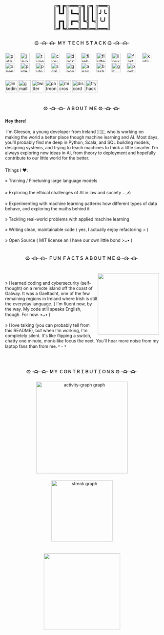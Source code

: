 <h2 align="center">╔┓┏╦━━╦┓╔┓╔━━╗<br>║┗┛║┗━╣┃║┃║╯╰║     <br>║┏┓║┏━╣┗╣┗╣╰╯║      <br>╚┛┗╩━━╩━╩━╩━━╝</h2>

###

<h4 align="center">ᗧ···ᗣ···ᗣ·· ＭＹ ＴＥＣＨ ＳＴＡＣＫ ᗧ···ᗣ···ᗣ··</h4>

###

<div align="left">
  <img src="https://cdn.jsdelivr.net/gh/devicons/devicon/icons/python/python-original.svg" height="30" alt="python logo"  />
  <img width="12" />
  <img src="https://cdn.simpleicons.org/javascript/F7DF1E" height="30" alt="javascript logo"  />
  <img width="12" />
  <img src="https://cdn.jsdelivr.net/gh/devicons/devicon/icons/typescript/typescript-original.svg" height="30" alt="typescript logo"  />
  <img width="12" />
  <img src="https://cdn.simpleicons.org/cloudflare/F38020" height="30" alt="cloudflare logo"  />
  <img width="12" />
  <img src="https://cdn.simpleicons.org/docker/2496ED" height="30" alt="docker logo"  />
  <img width="12" />
  <img src="https://cdn.jsdelivr.net/gh/devicons/devicon/icons/firebase/firebase-plain.svg" height="30" alt="firebase logo"  />
  <img width="12" />
  <img src="https://cdn.jsdelivr.net/gh/devicons/devicon/icons/flutter/flutter-original.svg" height="30" alt="flutter logo"  />
  <img width="12" />
  <img src="https://cdn.jsdelivr.net/gh/devicons/devicon/icons/linux/linux-original.svg" height="30" alt="linux logo"  />
  <img width="12" />
  <img src="https://cdn.jsdelivr.net/gh/devicons/devicon/icons/fastapi/fastapi-original.svg" height="30" alt="fastapi logo"  />
  <img width="12" />
  <img src="https://cdn.jsdelivr.net/gh/devicons/devicon/icons/kotlin/kotlin-original.svg" height="30" alt="kotlin logo"  />
  <img width="12" />
  <img src="https://cdn.jsdelivr.net/gh/devicons/devicon/icons/opencv/opencv-original.svg" height="30" alt="opencv logo"  />
  <img width="12" />
  <img src="https://cdn.jsdelivr.net/gh/devicons/devicon/icons/pytest/pytest-original.svg" height="30" alt="pytest logo"  />
  <img width="12" />
  <img src="https://cdn.jsdelivr.net/gh/devicons/devicon/icons/pytorch/pytorch-original.svg" height="30" alt="pytorch logo"  />
  <img width="12" />
  <img src="https://cdn.jsdelivr.net/gh/devicons/devicon/icons/scala/scala-original.svg" height="30" alt="scala logo"  />
  <img width="12" />
  <img src="https://cdn.jsdelivr.net/gh/devicons/devicon/icons/googlecloud/googlecloud-original.svg" height="30" alt="googlecloud logo"  />
  <img width="12" />
  <img src="https://cdn.jsdelivr.net/gh/devicons/devicon/icons/anaconda/anaconda-original.svg" height="30" alt="anaconda logo"  />
  <img width="12" />
  <img src="https://cdn.jsdelivr.net/gh/devicons/devicon/icons/bash/bash-original.svg" height="30" alt="bash logo"  />
  <img width="12" />
  <img src="https://cdn.jsdelivr.net/gh/devicons/devicon/icons/git/git-original.svg" height="30" alt="git logo"  />
  <img width="12" />
  <img src="https://cdn.jsdelivr.net/gh/devicons/devicon/icons/postgresql/postgresql-original.svg" height="30" alt="postgresql logo"  />
</div>

###

<div align="left">
  <img src="https://img.shields.io/static/v1?message=LinkedIn&logo=linkedin&label=&color=0077B5&logoColor=white&labelColor=&style=for-the-badge" height="40" alt="linkedin logo"  />
  <img src="https://img.shields.io/static/v1?message=Gmail&logo=gmail&label=&color=D14836&logoColor=white&labelColor=&style=for-the-badge" height="40" alt="gmail logo"  />
  <img src="https://img.shields.io/static/v1?message=Twitter&logo=twitter&label=&color=1DA1F2&logoColor=white&labelColor=&style=for-the-badge" height="40" alt="twitter logo"  />
  <img src="https://img.shields.io/static/v1?message=Patreon&logo=patreon&label=&color=F96854&logoColor=white&labelColor=&style=for-the-badge" height="40" alt="patreon logo"  />
  <img src="https://img.shields.io/static/v1?message=Outlook&logo=microsoft-outlook&label=&color=0078D4&logoColor=white&labelColor=&style=for-the-badge" height="40" alt="microsoft-outlook logo"  />
  <img src="https://img.shields.io/static/v1?message=Discord&logo=discord&label=&color=7289DA&logoColor=white&labelColor=&style=for-the-badge" height="40" alt="discord logo"  />
  <img src="https://img.shields.io/static/v1?message=TryHackMe&logo=tryhackme&label=&color=88cc14&logoColor=white&labelColor=&style=for-the-badge" height="40" alt="tryhackme logo"  />
</div>

###

<h1 align="center"></h1>

###

<h4 align="center">ᗧ···ᗣ···ᗣ·· ＡＢＯＵＴ ＭＥ ᗧ···ᗣ···ᗣ··</h4>

###

<p align="left">𝐇𝐞𝐲 𝐭𝐡𝐞𝐫𝐞!<br><br>​ I'm Gleeson, a young developer from Ireland 🇮🇪, who is working on making the world a better place though machine learning and AI. Most days, you’ll probably find me deep in Python, Scala, and SQL building models, designing systems, and trying to teach machines to think a little smarter. I’m always exploring new ideas in AI, from theory to deployment and hopefully contribute to our little world for the better.</p>

###

<h3 align="left"></h3>

###

<p align="left">Things I ❤︎:<br><br>» Training / Finetuning large language models <br><br>» Exploring the ethical challenges of AI in law and society 𓂃✍︎<br><br>» Experimenting with machine learning patterns how different types of data behave, and exploring the maths behind it<br><br>» Tackling real-world problems with applied machine learning<br><br>» Writing clean, maintainable code ( yes, I actually enjoy refactoring :‹ ) <br><br>» Open Source ( MIT license an I have our own little bond >ᴗ• )</p>

###

<h1 align="center"></h1>

###

<h4 align="center">ᗧ···ᗣ···ᗣ·· ＦＵＮ ＦＡＣＴＳ ＡＢＯＵＴ ＭＥ ᗧ···ᗣ···ᗣ··</h4>

###

<br clear="both">

<img align="right" height="200" src="https://imgflip.com/s/meme/Futurama-Fry.jpg"  />

###

<p align="left">» I learned coding and cybersecurity (self-thought) on a remote island off the coast of Galway. It was a Gaeltacht, one of the few remaining regions in Ireland where Irish is still the everyday language. ( I'm fluent now, by the way. My code still speaks English, though. For now. •ᴗ• )<br><br>» I love talking (you can probably tell from this README), but when I'm working, I'm completely silent. It's like flipping a switch, chatty one minute, monk-like focus the next. You’ll hear more noise from my laptop fans than from me. ˃ ᵕ ˂</p>

###

<br clear="both">

<h3 align="center"></h3>

###

<h4 align="center">ᗧ···ᗣ···ᗣ·· ＭＹ ＣＯＮＴＲＩＢＵＴＩＯＮＳ ᗧ···ᗣ···ᗣ··</h4>

###

<div align="center">
  <img src="https://github-readme-activity-graph.vercel.app/graph?username=GleesonDev&radius=16&theme=github-dark&area=true&order=5&custom_title=%E0%AD%A8%E0%AD%A7&hide_title=true&hide_border=false" height="300" alt="activity-graph graph"  />
</div>

###

<div align="center">
  <img src="https://streak-stats.demolab.com?user=GleesonDev&locale=en&mode=weekly&theme=github_dark&hide_border=false&border_radius=5&order=3" height="200" alt="streak graph"  />
</div>

###

<h1 align="left"></h1>

###

<div align="center">
  <img height="250" src="https://media3.giphy.com/media/v1.Y2lkPTc5MGI3NjExZjJrenQxNWViZjEwanI2bmJ6eDFoZW8ycHRoeDdnbHMzbnl5eG9seiZlcD12MV9pbnRlcm5hbF9naWZfYnlfaWQmY3Q9Zw/jUwpNzg9IcyrK/giphy.gif"  />
</div>

###
